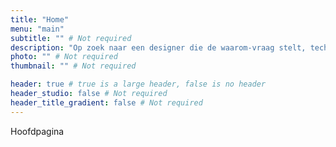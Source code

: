 ```yaml
---
title: "Home"
menu: "main"
subtitle: "" # Not required
description: "Op zoek naar een designer die de waarom-vraag stelt, technisch meedenkt en prachtige producten maakt? Ik kan je helpen." # Not required
photo: "" # Not required
thumbnail: "" # Not required

header: true # true is a large header, false is no header
header_studio: false # Not required
header_title_gradient: false # Not required
---
```


Hoofdpagina
